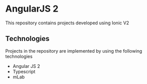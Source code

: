 # AngularJS 2

This repository contains projects developed using Ionic V2

## Technologies
Projects in the repository are implemented by using the following technologies
- Angular JS 2
- Typescript
- mLab
